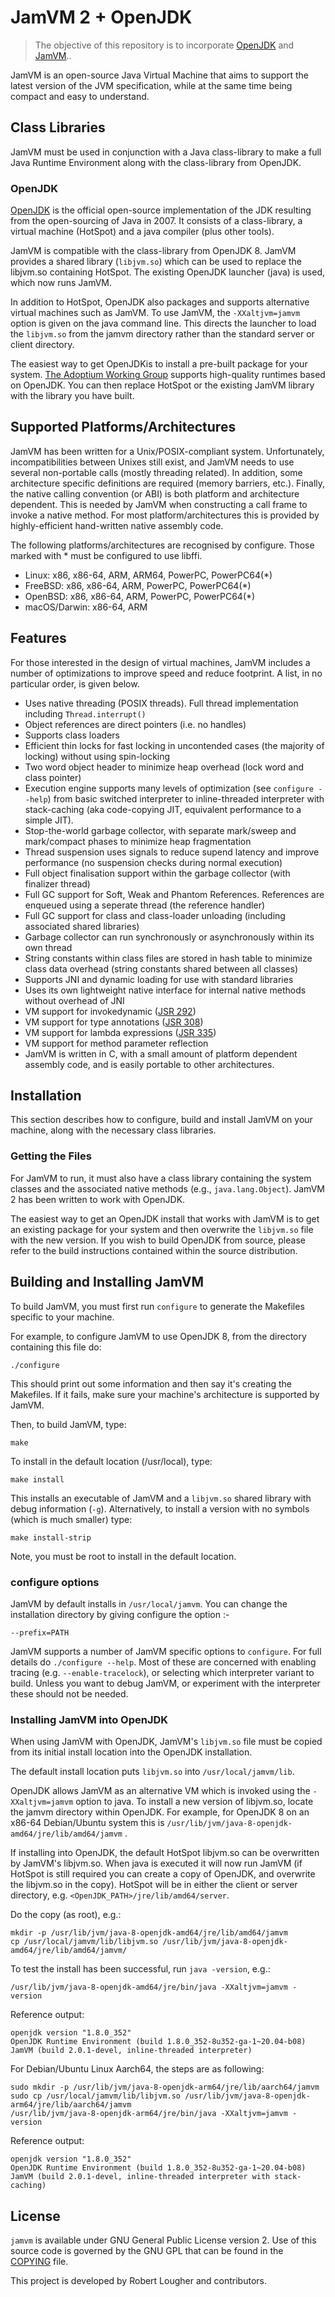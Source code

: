 # JamVM 2 + OpenJDK
> The objective of this repository is to incorporate [OpenJDK](https://openjdk.org/) and [JamVM](https://jamvm.sourceforge.net/)..

JamVM is an open-source Java Virtual Machine that aims to support the
latest version of the JVM specification, while at the same time being
compact and easy to understand.

## Class Libraries

JamVM must be used in conjunction with a Java class-library to make
a full Java Runtime Environment along with the class-library from
OpenJDK.

### OpenJDK

[OpenJDK](https://openjdk.org/) is the official open-source implementation of the JDK resulting
from the open-sourcing of Java in 2007.  It consists of a class-library,
a virtual machine (HotSpot) and a java compiler (plus other tools).

JamVM is compatible with the class-library from OpenJDK 8. JamVM provides
a shared library (`libjvm.so`) which can be used to replace the libjvm.so
containing HotSpot. The existing OpenJDK launcher (java) is used, which
now runs JamVM.

In addition to HotSpot, OpenJDK also packages and supports alternative
virtual machines such as JamVM.  To use JamVM, the `-XXaltjvm=jamvm` option
is given on the java command line.  This directs the launcher to load the
`libjvm.so` from the jamvm directory rather than the standard server or
client directory.

The easiest way to get OpenJDKis to install a pre-built package for your system.
[The Adoptium Working Group](https://adoptium.net/) supports high-quality runtimes
based on OpenJDK.  You can then replace HotSpot or the existing JamVM library
with the library you have built.

## Supported Platforms/Architectures

JamVM has been written for a Unix/POSIX-compliant system.  Unfortunately,
incompatibilities between Unixes still exist, and JamVM needs to use several
non-portable calls (mostly threading related).  In addition, some architecture
specific definitions are required (memory barriers, etc.).  Finally, the
native calling convention (or ABI) is both platform and architecture
dependent.  This is needed by JamVM when constructing a call frame to invoke
a native method.  For most platform/architectures this is provided by
highly-efficient hand-written native assembly code.

The following platforms/architectures are recognised by configure.  Those
marked with * must be configured to use libffi.

- Linux: x86, x86-64, ARM, ARM64, PowerPC, PowerPC64(*)
- FreeBSD: x86, x86-64, ARM, PowerPC, PowerPC64(*)
- OpenBSD: x86, x86-64, ARM, PowerPC, PowerPC64(*)
- macOS/Darwin: x86-64, ARM

## Features

For those interested in the design of virtual machines, JamVM includes a number
of optimizations to improve speed and reduce footprint.  A list, in no
particular order, is given below.
- Uses native threading (POSIX threads).  Full thread implementation including
  `Thread.interrupt()`
- Object references are direct pointers (i.e. no handles)
- Supports class loaders
- Efficient thin locks for fast locking in uncontended cases (the majority of
  locking) without using spin-locking
- Two word object header to minimize heap overhead (lock word and class pointer)
- Execution engine supports many levels of optimization (see `configure --help`)
  from basic switched interpreter to inline-threaded interpreter with stack-caching
  (aka code-copying JIT, equivalent performance to a simple JIT).
- Stop-the-world garbage collector, with separate mark/sweep and mark/compact
  phases to minimize heap fragmentation
- Thread suspension uses signals to reduce supend latency and improve performance
  (no suspension checks during normal execution)
- Full object finalisation support within the garbage collector
  (with finalizer thread)
- Full GC support for Soft, Weak and Phantom References.  References
  are enqueued using a seperate thread (the reference handler)
- Full GC support for class and class-loader unloading (including associated
  shared libraries)
- Garbage collector can run synchronously or asynchronously within its own
  thread
- String constants within class files are stored in hash table to minimize
  class data overhead (string constants shared between all classes)
- Supports JNI and dynamic loading for use with standard libraries
- Uses its own lightweight native interface for internal native methods
  without overhead of JNI 
- VM support for invokedynamic ([JSR 292](https://jcp.org/en/jsr/detail?id=292))
- VM support for type annotations ([JSR 308](https://jcp.org/en/jsr/detail?id=308))
- VM support for lambda expressions ([JSR 335](https://jcp.org/en/jsr/detail?id=335))
- VM support for method parameter reflection
- JamVM is written in C, with a small amount of platform dependent assembly
  code, and is easily portable to other architectures.

## Installation

This section describes how to configure, build and install JamVM on
your machine, along with the necessary class libraries.

### Getting the Files

For JamVM to run, it must also have a class library containing the system
classes and the associated native methods (e.g., `java.lang.Object`).
JamVM 2 has been written to work with OpenJDK.

The easiest way to get an OpenJDK install that works with JamVM is to get
an existing package for your system and then overwrite the `libjvm.so`
file with the new version.  If you wish to build OpenJDK from source,
please refer to the build instructions contained within the source distribution.

## Building and Installing JamVM

To build JamVM, you must first run `configure` to generate the Makefiles
specific to your machine.

For example, to configure JamVM to use OpenJDK 8, from the directory
containing this file do:
```shell
./configure 
```

This should print out some information and then say it's creating
the Makefiles.  If it fails, make sure your machine's architecture
is supported by JamVM.

Then, to build JamVM, type:
```shell
make
```

To install in the default location (/usr/local), type:
```shell
make install
```

This installs an executable of JamVM and a `libjvm.so` shared library with
debug information (`-g`).  Alternatively, to install a version with no symbols
(which is much smaller) type:
```shell
make install-strip
```

Note, you must be root to install in the default location.


### configure options

JamVM by default installs in `/usr/local/jamvm`.  You can change the
installation directory by giving configure the option :-
```
--prefix=PATH
```

JamVM supports a number of JamVM specific options to `configure`.
For full details do `./configure --help`.  Most of these are concerned
with enabling tracing (e.g. `--enable-tracelock`), or selecting which
interpreter variant to build.  Unless you want to debug JamVM, or
experiment with the interpreter these should not be needed.

### Installing JamVM into OpenJDK

When using JamVM with OpenJDK, JamVM's `libjvm.so` file must be
copied from its initial install location into the OpenJDK
installation.

The default install location puts `libjvm.so` into `/usr/local/jamvm/lib`.

OpenJDK allows JamVM as an alternative VM which is invoked using the
`-XXaltjvm=jamvm` option to java.  To install a new version of libjvm.so,
locate the jamvm directory within OpenJDK.  For example, for OpenJDK 8 on
an x86-64 Debian/Ubuntu system this is `/usr/lib/jvm/java-8-openjdk-amd64/jre/lib/amd64/jamvm` .

If installing into OpenJDK, the default HotSpot libjvm.so can be overwritten
by JamVM's libjvm.so.  When java is executed it will now run JamVM (if
HotSpot is still required you can create a copy of OpenJDK, and overwrite
the libjvm.so in the copy).  HotSpot will be in either the client or server
directory, e.g. `<OpenJDK_PATH>/jre/lib/amd64/server`.

Do the copy (as root), e.g.:
```shell
mkdir -p /usr/lib/jvm/java-8-openjdk-amd64/jre/lib/amd64/jamvm
cp /usr/local/jamvm/lib/libjvm.so /usr/lib/jvm/java-8-openjdk-amd64/jre/lib/amd64/jamvm/
```

To test the install has been successful, run `java -version`, e.g.:
```shell
/usr/lib/jvm/java-8-openjdk-amd64/jre/bin/java -XXaltjvm=jamvm -version
```

Reference output:
```
openjdk version "1.8.0_352"
OpenJDK Runtime Environment (build 1.8.0_352-8u352-ga-1~20.04-b08)
JamVM (build 2.0.1-devel, inline-threaded interpreter)
```

For Debian/Ubuntu Linux Aarch64, the steps are as following:
```shell
sudo mkdir -p /usr/lib/jvm/java-8-openjdk-arm64/jre/lib/aarch64/jamvm
sudo cp /usr/local/jamvm/lib/libjvm.so /usr/lib/jvm/java-8-openjdk-arm64/jre/lib/aarch64/jamvm
/usr/lib/jvm/java-8-openjdk-arm64/jre/bin/java -XXaltjvm=jamvm -version
```

Reference output:
```
openjdk version "1.8.0_352"
OpenJDK Runtime Environment (build 1.8.0_352-8u352-ga-1~20.04-b08)
JamVM (build 2.0.1-devel, inline-threaded interpreter with stack-caching)
```

## License

`jamvm` is available under GNU General Public License version 2.
Use of this source code is governed by the GNU GPL that can be found in the [COPYING](COPYING) file.

This project is developed by Robert Lougher and contributors.
